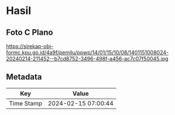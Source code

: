 # Hasil

## Foto C Plano

https://sirekap-obj-formc.kpu.go.id/4a9f/pemilu/ppwp/14/01/15/10/08/1401151008024-20240214-211452--b7cd8752-3496-498f-a456-ac7c07f50045.jpg


## Metadata

| Key        | Value               |
| ---------- | ------------------- |
| Time Stamp | 2024-02-15 07:00:44 |



